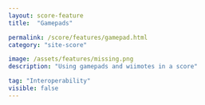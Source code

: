 ```yaml
---
layout: score-feature
title:  "Gamepads"

permalink: /score/features/gamepad.html
category: "site-score"

image: /assets/features/missing.png
description: "Using gamepads and wiimotes in a score"

tag: "Interoperability"
visible: false
---
```

